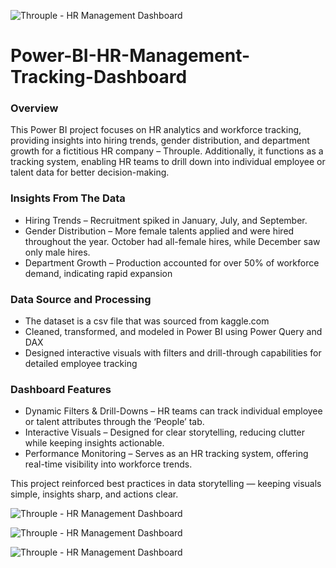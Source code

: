 ![Throuple - HR Management Dashboard](https://gckarchive.com/wp-content/uploads/2025/03/HR-management2.png)
# Power-BI-HR-Management-Tracking-Dashboard

### Overview
This Power BI project focuses on HR analytics and workforce tracking, providing insights into hiring trends, gender distribution, and department growth for a fictitious HR company – Throuple. Additionally, it functions as a tracking system, enabling HR teams to drill down into individual employee or talent data for better decision-making.

### Insights From The Data
* Hiring Trends – Recruitment spiked in January, July, and September.
* Gender Distribution – More female talents applied and were hired throughout the year. October had all-female hires, while December saw only male hires.
* Department Growth – Production accounted for over 50% of workforce demand, indicating rapid expansion

### Data Source and Processing
* The dataset is a csv file that was sourced from kaggle.com
* Cleaned, transformed, and modeled in Power BI using Power Query and DAX
* Designed interactive visuals with filters and drill-through capabilities for detailed employee tracking 

### Dashboard Features
* Dynamic Filters & Drill-Downs – HR teams can track individual employee or talent attributes through the ‘People’ tab.
* Interactive Visuals – Designed for clear storytelling, reducing clutter while keeping insights actionable.
* Performance Monitoring – Serves as an HR tracking system, offering real-time visibility into workforce trends.

This project reinforced best practices in data storytelling — keeping visuals simple, insights sharp, and actions clear.

![Throuple - HR Management Dashboard](https://gckarchive.com/wp-content/uploads/2025/03/HR-management1.png)

![Throuple - HR Management Dashboard](https://gckarchive.com/wp-content/uploads/2025/03/HR-management4-1024x574.png)

![Throuple - HR Management Dashboard](https://gckarchive.com/wp-content/uploads/2025/03/HR-management7-1024x572.png)

